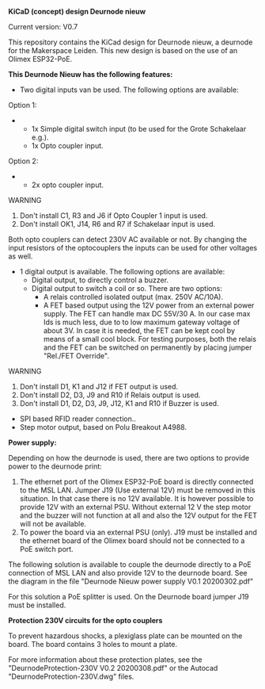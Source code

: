 **KiCaD (concept) design Deurnode nieuw**

Current version: V0.7

This repository contains the KiCad design for Deurnode nieuw, a deurnode for the Makerspace Leiden. This new design is based on the use of an Olimex ESP32-PoE.

**This Deurnode Nieuw has the following features:**

- Two digital inputs van be used. The following options are available:

Option 1:

-
  - 1x Simple digital switch input (to be used for the Grote Schakelaar e.g.).
  - 1x Opto coupler input.

Option 2:

-
  - 2x opto coupler input.
  
WARNING
1) Don't install C1, R3 and J6 if Opto Coupler 1 input is used.
2) Don't install OK1, J14, R6 and R7 if Schakelaar input is used.

Both opto couplers can detect 230V AC available or not. By changing the input resistors of the optocouplers the inputs can be used for other voltages as well.

- 1 digital output is available. The following options are available:
  - Digital output, to directly control a buzzer.
  - Digital output to switch a coil or so. There are two options:
    - A relais controlled isolated output (max. 250V AC/10A).
    - A FET based output using the 12V power from an external power supply.
	The FET can handle max DC 55V/30 A. In our case max Ids is much less, due to to low maximum gateway voltage of about 3V. In case it is needed, the FET can be kept cool by means of a small cool block.
	For testing purposes, both the relais and the FET can be switched on permanently by placing jumper "Rel./FET Override".

WARNING
1) Don't install D1, K1 and J12 if FET output is used.
2) Don't install D2, D3, J9 and R10 if Relais output is used.
3) Don't install D1, D2, D3, J9, J12, K1 and R10 if Buzzer is used.

- SPI based RFID reader connection..
- Step motor output, based on Polu Breakout A4988.

**Power supply:**

Depending on how the deurnode is used, there are two options to provide power to the deurnode print:

1. The ethernet port of the Olimex ESP32-PoE board is directly connected to the MSL LAN. Jumper J19 (Use external 12V) must be removed in this situation. In that case there is no 12V available. It is however possible to provide 12V with an external PSU. Without external 12 V the step motor and the buzzer will not function at all and also the 12V output for the FET will not be available.
2. To power the board via an external PSU (only). J19 must be installed and the ethernet board of the Olimex board should not be connected to a PoE switch port.

The following solution is available to couple the deurnode directly to a PoE connection of MSL LAN and also provide 12V to the deurnode board. See the diagram in the file &quot;Deurnode Nieuw power supply V0.1 20200302.pdf&quot;

For this solution a PoE splitter is used. On the Deurnode board jumper J19 must be installed.

**Protection 230V circuits for the opto couplers**

To prevent hazardous shocks, a plexiglass plate can be mounted on the board. The board contains 3 holes to mount a plate.

For more information about these protection plates, see the &quot;DeurnodeProtection-230V V0.2 20200308.pdf&quot; or the Autocad &quot;DeurnodeProtection-230V.dwg&quot; files.